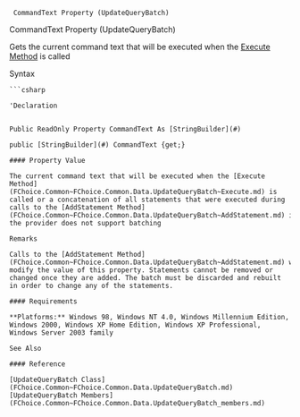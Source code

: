 ﻿     CommandText Property (UpdateQueryBatch)                                                   

CommandText Property (UpdateQueryBatch)

Gets the current command text that will be executed when the [Execute Method](FChoice.Common~FChoice.Common.Data.UpdateQueryBatch~Execute.md) is called

Syntax

```vbnet
```csharp

'Declaration
 

Public ReadOnly Property CommandText As [StringBuilder](#)

public [StringBuilder](#) CommandText {get;}

#### Property Value

The current command text that will be executed when the [Execute Method](FChoice.Common~FChoice.Common.Data.UpdateQueryBatch~Execute.md) is called or a concatenation of all statements that were executed during calls to the [AddStatement Method](FChoice.Common~FChoice.Common.Data.UpdateQueryBatch~AddStatement.md) if the provider does not support batching

Remarks

Calls to the [AddStatement Method](FChoice.Common~FChoice.Common.Data.UpdateQueryBatch~AddStatement.md) will modify the value of this property. Statements cannot be removed or changed once they are added. The batch must be discarded and rebuilt in order to change any of the statements.

#### Requirements

**Platforms:** Windows 98, Windows NT 4.0, Windows Millennium Edition, Windows 2000, Windows XP Home Edition, Windows XP Professional, Windows Server 2003 family

See Also

#### Reference

[UpdateQueryBatch Class](FChoice.Common~FChoice.Common.Data.UpdateQueryBatch.md)  
[UpdateQueryBatch Members](FChoice.Common~FChoice.Common.Data.UpdateQueryBatch_members.md)